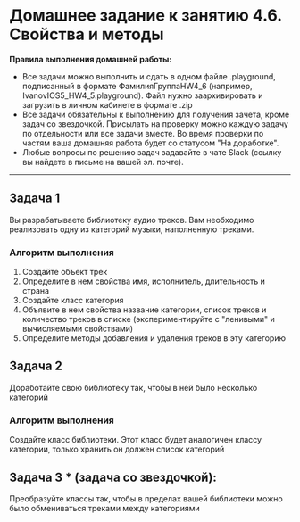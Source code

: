 # Домашнее задание к занятию 4.6. Свойства и методы

**Правила выполнения домашней работы:** 
* Все задачи можно выполнить и сдать в одном файле .playground, подписанный в формате ФамилияГруппаHW4_6 (например, IvanovIOS5_HW4_5.playground). Файл нужно заархивировать и загрузить в личном кабинете в формате .zip
* Все задачи обязательны к выполнению для получения зачета, кроме задач со звездочкой. Присылать на проверку можно каждую задачу по отдельности или все задачи вместе. Во время проверки по частям ваша домашняя работа будет со статусом "На доработке".
* Любые вопросы по решению задач задавайте в чате Slack (ссылку вы найдете в письме на вашей эл. почте).

---

## Задача 1

Вы разрабатываете библиотеку аудио треков. Вам необходимо реализовать одну из категорий музыки, наполненную треками.

### Алгоритм выполнения

1. Создайте объект трек
2. Определите в нем свойства имя, исполнитель, длительность и страна
3. Создайте класс категория
4. Объявите в нем свойства название категории, список треков и количество треков в списке (экспериментируйте с "ленивыми" и вычисляемыми свойствами)
5. Определите методы добавления и удаления треков в эту категорию


## Задача 2

Доработайте свою библиотеку так, чтобы в ней было несколько категорий

### Алгоритм выполнения

Создайте класс библиотеки. Этот класс будет аналогичен классу категории, только хранить он должен список категорий

## Задача 3 * (задача со звездочкой):

Преобразуйте классы так, чтобы в пределах вашей библиотеки можно было обмениваться треками между категориями
